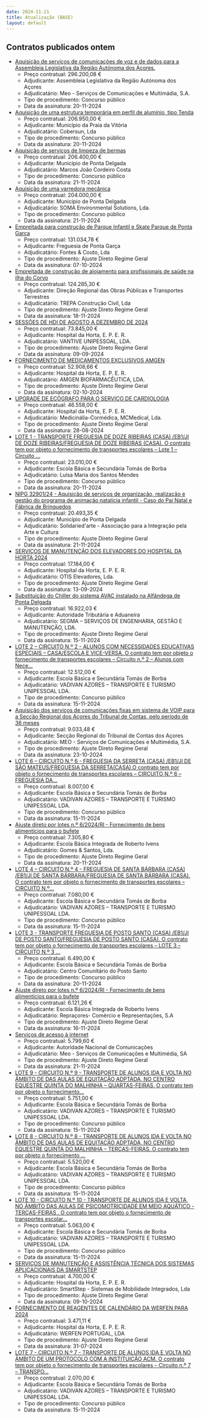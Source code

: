 ```yaml
---
date: 2024-11-21
title: Atualização (BASE)
layout: default
---
```

## Contratos publicados ontem

* [Aquisição de serviços de comunicações de voz e de dados para a Assembleia Legislativa da Região Autónoma dos Açores.](https://www.base.gov.pt/Base4/pt/detalhe/?type=contratos&id=11038174)
  * Preço contratual: 296.200,08 €
  * Adjudicante: Assembleia Legislativa da Região Autónoma dos Açores
  * Adjudicatário: Meo - Serviços de Comunicações e Multimádia, S.A.
  * Tipo de procedimento: Concurso público
  * Data da assinatura: 20-11-2024
* [Aquisição de uma estrutura temporária em perfil de alumínio, tipo Tenda](https://www.base.gov.pt/Base4/pt/detalhe/?type=contratos&id=11038201)
  * Preço contratual: 206.950,00 €
  * Adjudicante: Município da Praia da Vitória
  * Adjudicatário: Cobersun, Lda
  * Tipo de procedimento: Concurso público
  * Data da assinatura: 20-11-2024
* [Aquisição de serviços de limpeza de bermas](https://www.base.gov.pt/Base4/pt/detalhe/?type=contratos&id=11038179)
  * Preço contratual: 206.400,00 €
  * Adjudicante: Município de Ponta Delgada
  * Adjudicatário: Marcos João Cordeiro Costa
  * Tipo de procedimento: Concurso público
  * Data da assinatura: 21-11-2024
* [Aquisição de uma varredora mecânica](https://www.base.gov.pt/Base4/pt/detalhe/?type=contratos&id=11038186)
  * Preço contratual: 204.000,00 €
  * Adjudicante: Município de Ponta Delgada
  * Adjudicatário: SOMA Environmental Solutions, Lda.
  * Tipo de procedimento: Concurso público
  * Data da assinatura: 21-11-2024
* [Empreitada para construção de Parque Infantil e Skate Parque de Ponta Garça](https://www.base.gov.pt/Base4/pt/detalhe/?type=contratos&id=11039028)
  * Preço contratual: 131.034,78 €
  * Adjudicante: Freguesia de Ponta Garça
  * Adjudicatário: Fontes & Couto, Lda
  * Tipo de procedimento: Ajuste Direto Regime Geral
  * Data da assinatura: 07-10-2024
* [Empreitada de construção de alojamento para profissionais de saúde na ilha do Corvo](https://www.base.gov.pt/Base4/pt/detalhe/?type=contratos&id=11039265)
  * Preço contratual: 124.285,30 €
  * Adjudicante: Direção Regional das Obras Públicas e Transportes Terrestres
  * Adjudicatário: TREPA Construção Civil, Lda
  * Tipo de procedimento: Ajuste Direto Regime Geral
  * Data da assinatura: 18-11-2024
* [SESSÕES DE HDI DE AGOSTO A DEZEMBRO DE 2024](https://www.base.gov.pt/Base4/pt/detalhe/?type=contratos&id=11038729)
  * Preço contratual: 73.845,00 €
  * Adjudicante: Hospital da Horta, E. P. E. R.
  * Adjudicatário: VANTIVE UNIPESSOAL, LDA.
  * Tipo de procedimento: Ajuste Direto Regime Geral
  * Data da assinatura: 09-09-2024
* [FORNECIMENTO DE MEDICAMENTOS EXCLUSIVOS AMGEN](https://www.base.gov.pt/Base4/pt/detalhe/?type=contratos&id=11039315)
  * Preço contratual: 52.908,66 €
  * Adjudicante: Hospital da Horta, E. P. E. R.
  * Adjudicatário: AMGEN BIOFARMACÊUTICA, LDA.
  * Tipo de procedimento: Ajuste Direto Regime Geral
  * Data da assinatura: 02-10-2024
* [UPGRADE DE ECÓGRAFO PARA O SERVIÇO DE CARDIOLOGIA](https://www.base.gov.pt/Base4/pt/detalhe/?type=contratos&id=11038165)
  * Preço contratual: 46.558,00 €
  * Adjudicante: Hospital da Horta, E. P. E. R.
  * Adjudicatário: Medicinália-Cormédica, MCMedical, Lda.
  * Tipo de procedimento: Ajuste Direto Regime Geral
  * Data da assinatura: 28-08-2024
* [LOTE 1 - TRANSPORTE FREGUESIA DE DOZE RIBEIRAS (CASA) /EB1/JI DE DOZE RIBEIRAS/FREGUESIA DE DOZE RIBEIRAS (CASA). O contrato tem por objeto o fornecimento de transportes escolares – Lote 1 – Circuito ...](https://www.base.gov.pt/Base4/pt/detalhe/?type=contratos&id=11038176)
  * Preço contratual: 23.010,00 €
  * Adjudicante: Escola Básica e Secundária Tomás de Borba
  * Adjudicatário: Luísa Maria dos Santos Mendes
  * Tipo de procedimento: Concurso público
  * Data da assinatura: 20-11-2024
* [NIPG 32901/24 - Aquisição de serviços de organização, realização e gestão do programa de animação natalícia infantil - Caso do Pai Natal e Fábrica de Brinquedos](https://www.base.gov.pt/Base4/pt/detalhe/?type=contratos&id=11038231)
  * Preço contratual: 20.493,35 €
  * Adjudicante: Município de Ponta Delgada
  * Adjudicatário: Solidaried'arte - Associação para a  Integração pela Arte e Cultura
  * Tipo de procedimento: Ajuste Direto Regime Geral
  * Data da assinatura: 21-11-2024
* [SERVIÇOS DE MANUTENÇÃO DOS ELEVADORES DO HOSPITAL DA HORTA 2024](https://www.base.gov.pt/Base4/pt/detalhe/?type=contratos&id=11039046)
  * Preço contratual: 17.184,00 €
  * Adjudicante: Hospital da Horta, E. P. E. R.
  * Adjudicatário: OTIS Elevadores, Lda.
  * Tipo de procedimento: Ajuste Direto Regime Geral
  * Data da assinatura: 13-09-2024
* [Substituição do Chiller do sistema AVAC instalado na Alfândega de Ponta Delgada](https://www.base.gov.pt/Base4/pt/detalhe/?type=contratos&id=11038653)
  * Preço contratual: 16.922,03 €
  * Adjudicante: Autoridade Tributária e Aduaneira
  * Adjudicatário: SEGMA – SERVIÇOS DE ENGENHARIA, GESTÃO E MANUTENÇÃO, LDA.
  * Tipo de procedimento: Ajuste Direto Regime Geral
  * Data da assinatura: 15-11-2024
* [LOTE 2 – CIRCUITO N.º 2 - ALUNOS COM NECESSIDADES EDUCATIVAS ESPECIAIS –  CASA/ESCOLA E VICE-VERSA. O contrato tem por objeto o fornecimento de transportes escolares – Circuito n.º 2 – Alunos com Nece...](https://www.base.gov.pt/Base4/pt/detalhe/?type=contratos&id=11038188)
  * Preço contratual: 12.512,00 €
  * Adjudicante: Escola Básica e Secundária Tomás de Borba
  * Adjudicatário: VADIVAN AZORES – TRANSPORTE E TURISMO UNIPESSOAL LDA.
  * Tipo de procedimento: Concurso público
  * Data da assinatura: 15-11-2024
* [Aquisição dos serviços de comunicações fixas em sistema de VOIP para a Secção Regional dos Açores do Tribunal de Contas, pelo período de 36 meses](https://www.base.gov.pt/Base4/pt/detalhe/?type=contratos&id=11038226)
  * Preço contratual: 9.033,48 €
  * Adjudicante: Secção Regional do Tribunal de Contas dos Açores
  * Adjudicatário: MEO - Serviços de Comunicações e Multimédia, S.A.
  * Tipo de procedimento: Ajuste Direto Regime Geral
  * Data da assinatura: 23-10-2024
* [LOTE 6 – CIRCUITO N.º 6 - FREGUESIA DA SERRETA (CASA) /EB1/JI DE SÃO MATEUS/FREGUESIA DA SERRETA(CASA).O contrato tem por objeto o fornecimento de transportes escolares – CIRCUITO N.º 6 – FREGUESIA DA...](https://www.base.gov.pt/Base4/pt/detalhe/?type=contratos&id=11038232)
  * Preço contratual: 8.007,00 €
  * Adjudicante: Escola Básica e Secundária Tomás de Borba
  * Adjudicatário: VADIVAN AZORES – TRANSPORTE E TURISMO UNIPESSOAL LDA.
  * Tipo de procedimento: Concurso público
  * Data da assinatura: 15-11-2024
* [Ajuste direto por lotes n.º 6/2024/RI - Fornecimento de bens alimentícios para o bufete](https://www.base.gov.pt/Base4/pt/detalhe/?type=contratos&id=11038080)
  * Preço contratual: 7.305,80 €
  * Adjudicante: Escola Básica Integrada de Roberto Ivens
  * Adjudicatário: Gomes & Santos, Lda.
  * Tipo de procedimento: Ajuste Direto Regime Geral
  * Data da assinatura: 20-11-2024
* [LOTE 4 – CIRCUITO N.º 4 - FREGUESIA DE SANTA BÁRBARA (CASA) /EB1/JI DE SANTA BÁRBARA/FREGUESIA DE SANTA BÁRBARA (CASA). O contrato tem por objeto o fornecimento de transportes escolares – CIRCUITO N.º...](https://www.base.gov.pt/Base4/pt/detalhe/?type=contratos&id=11038229)
  * Preço contratual: 7.080,00 €
  * Adjudicante: Escola Básica e Secundária Tomás de Borba
  * Adjudicatário: VADIVAN AZORES – TRANSPORTE E TURISMO UNIPESSOAL LDA.
  * Tipo de procedimento: Concurso público
  * Data da assinatura: 15-11-2024
* [LOTE 3 - TRANSPORTE FREGUESIA DE POSTO SANTO (CASA) /EB1/JI DE POSTO SANTO/FREGUESIA DE POSTO SANTO (CASA). O contrato tem por objeto o fornecimento de transportes escolares – LOTE 3 – CIRCUITO N.º 3 ...](https://www.base.gov.pt/Base4/pt/detalhe/?type=contratos&id=11038198)
  * Preço contratual: 6.490,00 €
  * Adjudicante: Escola Básica e Secundária Tomás de Borba
  * Adjudicatário: Centro Comunitário do Posto Santo
  * Tipo de procedimento: Concurso público
  * Data da assinatura: 20-11-2024
* [Ajuste direto por lotes n.º 6/2024/RI - Fornecimento de bens alimentícios para o bufete](https://www.base.gov.pt/Base4/pt/detalhe/?type=contratos&id=11038045)
  * Preço contratual: 6.121,26 €
  * Adjudicante: Escola Básica Integrada de Roberto Ivens
  * Adjudicatário: Repraçores- Comércio e Representações, S.A
  * Tipo de procedimento: Ajuste Direto Regime Geral
  * Data da assinatura: 16-11-2024
* [Serviços de acesso à internet](https://www.base.gov.pt/Base4/pt/detalhe/?type=contratos&id=11038759)
  * Preço contratual: 5.799,60 €
  * Adjudicante: Autoridade Nacional de Comunicações
  * Adjudicatário: Meo - Serviços de Comunicações e Multimédia, SA
  * Tipo de procedimento: Ajuste Direto Regime Geral
  * Data da assinatura: 21-11-2024
* [LOTE 9 - CIRCUITO N.º 9 - TRANSPORTE DE ALUNOS IDA E VOLTA NO ÂMBITO DE DAS AULAS DE EQUITAÇÃO ADPTADA, NO CENTRO EQUESTRE QUINTA DO MALHINHA – QUARTAS-FEIRAS. O contrato tem por objeto o fornecimento...](https://www.base.gov.pt/Base4/pt/detalhe/?type=contratos&id=11038263)
  * Preço contratual: 5.751,00 €
  * Adjudicante: Escola Básica e Secundária Tomás de Borba
  * Adjudicatário: VADIVAN AZORES – TRANSPORTE E TURISMO UNIPESSOAL LDA.
  * Tipo de procedimento: Concurso público
  * Data da assinatura: 15-11-2024
* [LOTE 8 - CIRCUITO N.º 8 - TRANSPORTE DE ALUNOS IDA E VOLTA NO ÂMBITO DE DAS AULAS DE EQUITAÇÃO ADPTADA, NO CENTRO EQUESTRE QUINTA DO MALHINHA – TERÇAS-FEIRAS. O contrato tem por objeto o fornecimento ...](https://www.base.gov.pt/Base4/pt/detalhe/?type=contratos&id=11038242)
  * Preço contratual: 5.520,00 €
  * Adjudicante: Escola Básica e Secundária Tomás de Borba
  * Adjudicatário: VADIVAN AZORES – TRANSPORTE E TURISMO UNIPESSOAL LDA.
  * Tipo de procedimento: Concurso público
  * Data da assinatura: 15-11-2024
* [LOTE 10 - CIRCUITO N.º 10 - TRANSPORTE DE ALUNOS IDA E VOLTA, NO ÂMBITO DAS AULAS DE PSICOMOTRICIDADE EM MEIO AQUÁTICO - TERÇAS-FEIRAS . O contrato tem por objeto o fornecimento de transportes escolar...](https://www.base.gov.pt/Base4/pt/detalhe/?type=contratos&id=11038661)
  * Preço contratual: 5.063,00 €
  * Adjudicante: Escola Básica e Secundária Tomás de Borba
  * Adjudicatário: VADIVAN AZORES – TRANSPORTE E TURISMO UNIPESSOAL LDA.
  * Tipo de procedimento: Concurso público
  * Data da assinatura: 15-11-2024
* [SERVIÇOS DE MANUTENÇÃO E ASSISTÊNCIA TÉCNICA DOS SISTEMAS APLICACIONAIS DA SMARTSTEP](https://www.base.gov.pt/Base4/pt/detalhe/?type=contratos&id=11038215)
  * Preço contratual: 4.700,00 €
  * Adjudicante: Hospital da Horta, E. P. E. R.
  * Adjudicatário: SmartStep - Sistemas de Mobilidade Integrados, Lda
  * Tipo de procedimento: Ajuste Direto Regime Geral
  * Data da assinatura: 09-10-2024
* [FORNECIMENTO DE REAGENTES DE CALENDÁRIO DA WERFEN PARA 2024](https://www.base.gov.pt/Base4/pt/detalhe/?type=contratos&id=11037961)
  * Preço contratual: 3.471,11 €
  * Adjudicante: Hospital da Horta, E. P. E. R.
  * Adjudicatário: WERFEN PORTUGAL, LDA
  * Tipo de procedimento: Ajuste Direto Regime Geral
  * Data da assinatura: 31-07-2024
* [LOTE 7 - CIRCUITO N.º 7 - TRANSPORTE DE ALUNOS IDA E VOLTA NO ÂMBITO DE UM PROTOCOLO COM A INSTITUIÇÃO ACM. O contrato tem por objeto o fornecimento de transportes escolares – Circuito n.º 7 – TRANSPO...](https://www.base.gov.pt/Base4/pt/detalhe/?type=contratos&id=11038235)
  * Preço contratual: 2.070,00 €
  * Adjudicante: Escola Básica e Secundária Tomás de Borba
  * Adjudicatário: VADIVAN AZORES – TRANSPORTE E TURISMO UNIPESSOAL LDA.
  * Tipo de procedimento: Concurso público
  * Data da assinatura: 15-11-2024
